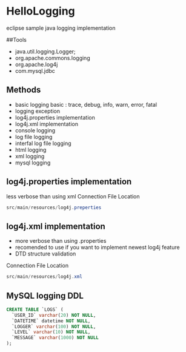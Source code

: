 # HelloLogging
eclipse sample java logging implementation

##Tools
* java.util.logging.Logger;
* org.apache.commons.logging
* org.apache.log4j
* com.mysql.jdbc

## Methods
* basic logging basic : trace, debug, info, warn, error, fatal
* logging exception
* log4j.properties implementation
* log4j.xml implementation
* console logging
* log file logging
* interfal log file logging
* html logging
* xml logging
* mysql logging

## log4j.properties implementation
less verbose than using xml
Connection File Location
```java
src/main/resources/log4j.preperties
```

## log4j.xml implementation
* more verbose than using .properties
* recomended to use if you want to implement newest log4j feature
* DTD structure validation

Connection File Location
```java
src/main/resources/log4j.xml
```

## MySQL logging DDL
```sql
CREATE TABLE `LOGS` (
  `USER_ID` varchar(20) NOT NULL,
  `DATETIME` datetime NOT NULL,
  `LOGGER` varchar(100) NOT NULL,
  `LEVEL` varchar(10) NOT NULL,
  `MESSAGE` varchar(1000) NOT NULL
);
